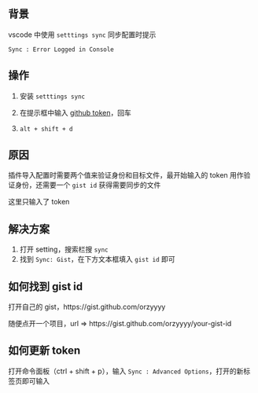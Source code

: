 <h2 id="背景">背景</h2>
<p> vscode 中使用 <code>setttings sync</code> 同步配置时提示</p>
<pre><code class="language-bash">Sync : Error Logged in Console
</code></pre>
<h2 id="操作">操作</h2>
<ol>
<li><p>安装 <code>setttings sync</code></p>
</li>
<li><p>在提示框中输入 <a href="https://github.com/settings/tokens">github token</a>，回车</p>
</li>
<li><p><code>alt + shift + d</code></p>
</li>
</ol>
<h2 id="原因">原因</h2>
<p> 插件导入配置时需要两个值来验证身份和目标文件，最开始输入的 token 用作验证身份，还需要一个 <code>gist id</code> 获得需要同步的文件</p>
<p>这里只输入了 token</p>
<h2 id="解决方案">解决方案</h2>
<ol>
<li>打开 setting，搜索栏搜 <code>sync</code></li>
<li>找到 <code>Sync: Gist</code>，在下方文本框填入 <code>gist id</code> 即可</li>
</ol>
<h2 id="如何找到-gist-id">如何找到 gist id</h2>
<p>打开自己的 gist，https://gist.github.com/orzyyyy</p>
<p>随便点开一个项目，url =&gt; https://gist.github.com/orzyyyy/your-gist-id</p>
<h2 id="如何更新-token">如何更新 token</h2>
<p>打开命令面板（ctrl + shift + p），输入 <code>Sync : Advanced Options</code>，打开的新标签页即可输入</p>
